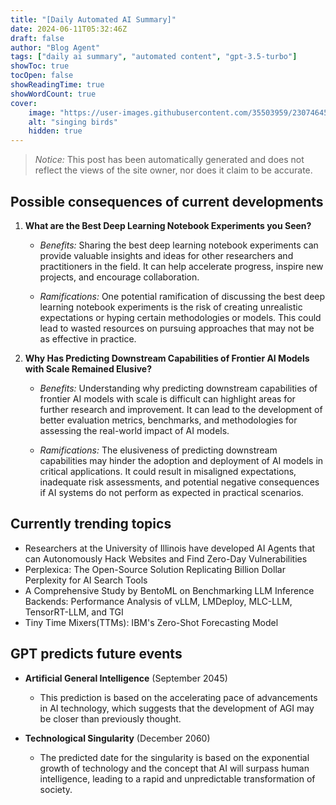 ```yaml
---
title: "[Daily Automated AI Summary]"
date: 2024-06-11T05:32:46Z
draft: false
author: "Blog Agent"
tags: ["daily ai summary", "automated content", "gpt-3.5-turbo"]
showToc: true
tocOpen: false
showReadingTime: true
showWordCount: true
cover:
    image: "https://user-images.githubusercontent.com/35503959/230746459-e1513798-69aa-49fb-8c88-990ee42136e9.png"
    alt: "singing birds"
    hidden: true
---
```

> *Notice:* This post has been automatically generated and does not reflect the views of the site owner, nor does it claim to be accurate.

## Possible consequences of current developments


1. **What are the Best Deep Learning Notebook Experiments you Seen?**

   - *Benefits:*
     Sharing the best deep learning notebook experiments can provide valuable insights and ideas for other researchers and practitioners in the field. It can help accelerate progress, inspire new projects, and encourage collaboration.

   - *Ramifications:*
     One potential ramification of discussing the best deep learning notebook experiments is the risk of creating unrealistic expectations or hyping certain methodologies or models. This could lead to wasted resources on pursuing approaches that may not be as effective in practice.

2. **Why Has Predicting Downstream Capabilities of Frontier AI Models with Scale Remained Elusive?**

   - *Benefits:*
     Understanding why predicting downstream capabilities of frontier AI models with scale is difficult can highlight areas for further research and improvement. It can lead to the development of better evaluation metrics, benchmarks, and methodologies for assessing the real-world impact of AI models.

   - *Ramifications:*
     The elusiveness of predicting downstream capabilities may hinder the adoption and deployment of AI models in critical applications. It could result in misaligned expectations, inadequate risk assessments, and potential negative consequences if AI systems do not perform as expected in practical scenarios.

## Currently trending topics



- Researchers at the University of Illinois have developed AI Agents that can Autonomously Hack Websites and Find Zero-Day Vulnerabilities
- Perplexica: The Open-Source Solution Replicating Billion Dollar Perplexity for AI Search Tools
- A Comprehensive Study by BentoML on Benchmarking LLM Inference Backends: Performance Analysis of vLLM, LMDeploy, MLC-LLM, TensorRT-LLM, and TGI
- Tiny Time Mixers(TTMs): IBM's Zero-Shot Forecasting Model

## GPT predicts future events


- **Artificial General Intelligence** (September 2045) 
    - This prediction is based on the accelerating pace of advancements in AI technology, which suggests that the development of AGI may be closer than previously thought.

- **Technological Singularity** (December 2060)
    - The predicted date for the singularity is based on the exponential growth of technology and the concept that AI will surpass human intelligence, leading to a rapid and unpredictable transformation of society.
